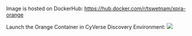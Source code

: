 Image is hosted on DockerHub: https://hub.docker.com/r/tswetnam/xpra-orange

Launch the Orange Container in CyVerse Discovery Environment: <a href="https://de.cyverse.org/de/?type=quick-launch&quick-launch-id=393772af-04c2-4585-9171-eda2d1e4ad22&app-id=5c680ad4-393c-11ea-88f4-008cfa5ae621" target="_blank"><img src="https://de.cyverse.org/Powered-By-CyVerse-blue.svg"></a>
